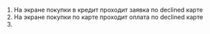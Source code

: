 1. На экране покупки в кредит проходит заявка по declined карте
2. На экране покупки по карте проходит оплата по declined карте
3. 
